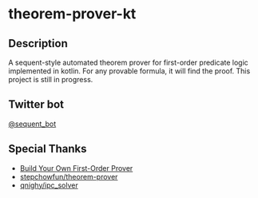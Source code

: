 # theorem-prover-kt

## Description

A sequent-style automated theorem prover for first-order predicate logic implemented in kotlin. For any provable formula, it will find the proof. This project is still in progress.

## Twitter bot

[@sequent_bot](https://twitter.com/sequent_bot)

## Special Thanks

- [Build Your Own First-Order Prover](http://jens-otten.de/tutorial_cade19)
- [stepchowfun/theorem-prover](https://github.com/stepchowfun/theorem-prover)
- [qnighy/ipc_solver](https://github.com/qnighy/ipc_solver)
